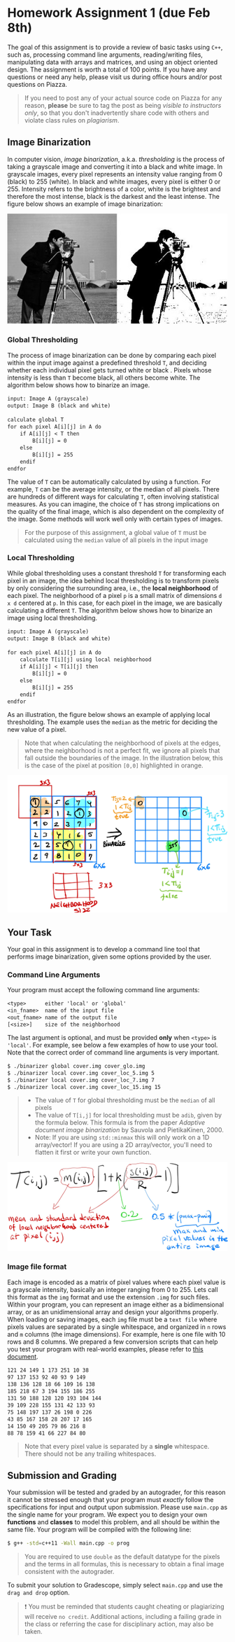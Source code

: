 # Homework Assignment 1 (due Feb 8th)

The goal of this assignment is to provide a review of basic tasks using `C++`, such as, processing command line arguments, reading/writing files, manipulating data with arrays and matrices, and using an object oriented design.  The assignment is worth a total of 100 points. If you have any questions or need any help, please visit us during office hours and/or post questions on Piazza.

> If you need to post any of your actual source code on Piazza for any reason, **please** be sure to tag the post as being *visible to instructors only*, so that you don't inadvertently share code with others and violate class rules on *plagiarism*.

## Image Binarization

In computer vision, *image binarization*, a.k.a. *thresholding* is the process of taking a grayscale image and converting it into a black and white image.  In grayscale images, every pixel represents an intensity value ranging from 0 (black) to 255 (white).  In black and white images, every pixel is either 0 or 255.  Intensity refers to the brightness of a color, white is the brightest and therefore the most intense, black is the darkest and the least intense.  The figure below shows an example of image binarization:

![Image Binarization](binarization.jpg)

### Global Thresholding

The process of image binarization can be done by comparing each pixel within the input image against a predefined threshold `T`, and deciding whether each individual pixel gets turned white or black .  Pixels whose intensity is less than `T` become black, all others become white.  The algorithm below shows how to binarize an image.

```text
input: Image A (grayscale)
output: Image B (black and white)

calculate global T
for each pixel A[i][j] in A do
    if A[i][j] < T then
        B[i][j] = 0
    else
        B[i][j] = 255
    endif
endfor
```

The value of `T` can be automatically calculated by using a function.  For example, `T` can be the average intensity, or the median of all pixels.  There are hundreds of different ways for calculating `T`, often involving statistical measures.  As you can imagine, the choice of `T` has strong implications on the quality of the final image, which is also dependent on the complexity of the image.  Some methods will work well only with certain types of images.

> For the purpose of this assignment, a global value of `T` must be calculated using the `median` value of all pixels in the input image

### Local Thresholding

While global thresholding uses a constant threshold `T` for transforming each pixel in an image, the idea behind local thresholding is to transform pixels by only considering the surrounding area, i.e., the **local neighborhood** of each pixel.  The neighborhood of a pixel `p` is a small matrix of dimensions `d x d` centered at `p`.  In this case, for each pixel in the image, we are basically calculating a different `T`.  The algorithm below shows how to binarize an image using local thresholding.

```text
input: Image A (grayscale)
output: Image B (black and white)

for each pixel A[i][j] in A do
    calculate T[i][j] using local neighborhood
    if A[i][j] < T[i][j] then
        B[i][j] = 0
    else
        B[i][j] = 255
    endif
endfor
```

As an illustration, the figure below shows an example of applying local thresholding.  The example uses the `median` as the metric for deciding the new value of a pixel.

> Note that when calculating the neighborhood of pixels at the edges, where the neighborhood is not a perfect fit, we ignore all pixels that fall outside the boundaries of the image.  In the illustration below, this is the case of the pixel at position `[0,0]` highlighted in orange.

![Image Binarization](local-thresholding.jpg)

## Your Task

Your goal in this assignment is to develop a command line tool that performs image binarization, given some options provided by the user. 

### Command Line Arguments

Your program must accept the following command line arguments:
```text
<type>      either 'local' or 'global'
<in_fname>  name of the input file
<out_fname> name of the output file
[<size>]    size of the neighborhood
```
The last argument is optional, and must be provided **only** when `<type>` is `'local'`.  For example, see below a few examples of how to use your tool.  Note that the correct order of command line arguments is very important.
```text
$ ./binarizer global cover.img cover_glo.img
$ ./binarizer local cover.img cover_loc_5.img 5
$ ./binarizer local cover.img cover_loc_7.img 7
$ ./binarizer local cover.img cover_loc_15.img 15
```

>- The value of `T` for global thresholding must be the `median` of all pixels
>- The value of `T[i,j]` for local thresholding must be `adib`, given by the formula below.  This formula is from the paper *Adaptive document image binarization* by Sauvola and PietikaKinen, 2000.
>- Note: If you are using `std::minmax` this will only work on a 1D array/vector! If you are using a 2D array/vector, you'll need to flatten it first or write your own function.

![Image Binarization](formula.png)

### Image file format

Each image is encoded as a matrix of pixel values where each pixel value is a grayscale intensity, basically an integer ranging from 0 to 255.  Lets call this format as the `img` format and use the extension `.img` for such files.  Within your program, you can represent an image either as a bidimensional array, or as an unidimensional array and design your algorithms properly.  When loading or saving images, each `img` file must be a `text file` where pixels values are separated by a single whitespace, and organized in `n` rows and `m` columns (the image dimensions).  For example, here is one file with 10 rows and 8 columns.  We prepared a few conversion scripts that can help you test your program with real-world examples, please refer to [this document](./examples).
```
121 24 149 1 173 251 10 38 
97 137 153 92 40 93 9 149 
138 136 128 18 66 109 16 138 
185 218 67 3 194 155 186 255 
131 50 188 128 120 193 104 144 
39 109 228 155 131 42 133 93 
75 148 197 137 26 198 0 226 
43 85 167 158 28 207 17 165 
14 150 49 205 79 86 216 8 
88 78 159 41 66 227 84 80 
```
> Note that every pixel value is separated by a **single** whitespace.  There should not be any trailing whitespaces.

## Submission and Grading

Your submission will be tested and graded by an autograder, for this reason it cannot be stressed enough that your program must *exactly* follow the specifications for input and output upon submission.  Please use `main.cpp` as the single name for your program.  We expect you to design your own **functions** and **classes** to model this problem, and all should be within the same file.  Your program will be compiled with the following line:

```bash
$ g++ -std=c++11 -Wall main.cpp -o prog
```

> You are required to use `double` as the default datatype for the pixels and the terms in all formulas, this is necessary to obtain a final image consistent with the autograder.

To submit your solution to Gradescope, simply select `main.cpp` and use the `drag and drop` option.

> :heavy_exclamation_mark: You must be reminded that students caught cheating or plagiarizing will receive `no credit`. Additional actions, including a failing grade in the class or referring the case for disciplinary action, may also be taken.

